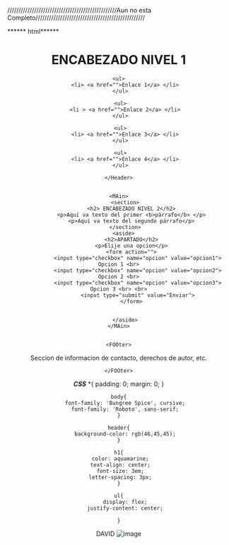 /////////////////////////////////////////////////Aun no esta Completo/////////////////////////////////////////////////


****** html******

<!DOCTYPE html>
<html lang="en">
<head>
    <meta charset="UTF-8">
    <meta http-equiv="X-UA-Compatible" content="IE=edge">
    <meta name="viewport" content="width=device-width, initial-scale=1.0">
    <title>Evaluacion</title>
    <link rel="stylesheet" href="css/estilos.css">
</head>
<body>
    <Header>
         <H1>ENCABEZADO NIVEL 1</H1>

    <ul>
        <li> <a href="">Enlace 1</a> </li>
     </ul>

     <ul>
        <li > <a href="">Enlace 2</a> </li>
     </ul>

     <ul>
        <li> <a href="">Enlace 3</a> </li>
     </ul>

     <ul>
        <li> <a href="">Enlace 4</a> </li>
     </ul>

    </Header>
  
  
    <MAin>
        <section>
            <h2> ENCABEZADO NIVEL 2</h2>
            <p>Aquí va texto del primer <b>párrafo</b> </p>
            <p>Aquí va texto del segundo párrafo</p>
        </section>
        <aside> 
            <h2>APARTADO</h2>
            <p>Elije una opcion</p>
            <form action="">
                <input type="checkbox" name="opcion" value="opcion1"> Opcion 1 <br>
                <input type="checkbox" name="opcion" value="opcion2"> Opcion 2 <br>
                <input type="checkbox" name="opcion" value="opcion3"> Opcion 3 <br> <br>
                <input type="submit" value="Enviar">
            </form>

            
        </aside>
    </MAin>


    <FOOter>

<p> 
    Seccion de informacion de contacto, derechos de autor, etc.
</p>

    </FOOter>



</body>
</html>



*****CSS*****
*{
    padding: 0;
    margin: 0;
    }

    body{
        font-family: 'Bungree Spice', cursive;
        font-family: 'Roboto', sans-serif;
    }
    
    header{
        background-color: rgb(46,45,45);
    }

    h1{
     color: aquamarine;
     text-align: center;
     font-size: 3em;
     letter-spacing: 3px;
    }

    ul{
        display: flex;
        justify-content: center;
        
    }








DAVID
![image](https://user-images.githubusercontent.com/61428623/206878866-6f0bd571-125e-4ca2-b38c-7151a039778a.png)
